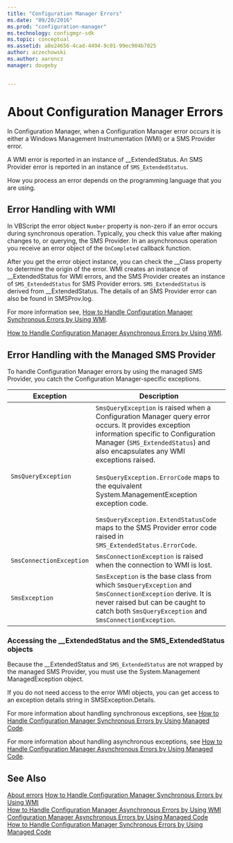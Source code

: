 ```yaml
---
title: "Configuration Manager Errors"
ms.date: "09/20/2016"
ms.prod: "configuration-manager"
ms.technology: configmgr-sdk
ms.topic: conceptual
ms.assetid: a8e24656-4cad-4494-9c01-99ec904b7025
author: aczechowski
ms.author: aaroncz
manager: dougeby


---
```

# About Configuration Manager Errors
In Configuration Manager, when a Configuration Manager error occurs it is either a Windows Management Instrumentation (WMI) or a SMS Provider error.  

 A WMI error is reported in an instance of __ExtendedStatus. An SMS Provider error is reported in an instance of `SMS_ExtendedStatus`.  

 How you process an error depends on the programming language that you are using.  

## Error Handling with WMI  
 In VBScript the error object `Number` property is non-zero if an error occurs during synchronous operation. Typically, you check this value after making changes to, or querying, the SMS Provider. In an asynchronous operation you receive an error object of the `OnCompleted` callback function.  

 After you get the error object instance, you can check the __Class property to determine the origin of the error. WMI creates an instance of \__ExtendedStatus for WMI errors, and the SMS Provider creates an instance of `SMS_ExtendedStatus` for SMS Provider errors. `SMS_ExtendedStatus` is derived from \__ExtendedStatus. The details of an SMS Provider error can also be found in SMSProv.log.  

 For more information see, [How to Handle Configuration Manager Synchronous Errors by Using WMI](../../../develop/core/understand/how-to-handle-configuration-manager-synchronous-errors-by-using-wmi.md).  

 [How to Handle Configuration Manager Asynchronous Errors by Using WMI](../../../develop/core/understand/how-to-handle-configuration-manager-asynchronous-errors-by-using-wmi.md).  

## Error Handling with the Managed SMS Provider  
 To handle Configuration Manager errors by using the managed SMS Provider, you catch the Configuration Manager-specific exceptions.  

|Exception|Description|  
|---------------|-----------------|  
|`SmsQueryException`|`SmsQueryException` is raised when a Configuration Manager query error occurs. It provides exception information specific to Configuration Manager (`SMS_ExtendedStatus`) and also encapsulates any WMI exceptions raised.<br /><br /> `SmsQueryException.ErrorCode` maps to the equivalent System.ManagementException exception code.<br /><br /> `SmsQueryException.ExtendStatusCode` maps to the SMS Provider error code raised in `SMS_ExtendedStatus.ErrorCode`.|  
|`SmsConnectionException`|`SmsConnectionException` is raised when the connection to WMI is lost.|  
|`SmsException`|`SmsException` is the base class from which `SmsQueryException` and `SmsConnectionException` derive. It is never raised but can be caught to catch both `SmsQueryException` and `SmsConnectionException`.|  

### Accessing the __ExtendedStatus and the SMS_ExtendedStatus objects  
 Because the __ExtendedStatus and `SMS_ExtendedStatus` are not wrapped by the managed SMS Provider, you must use the System.Management ManagedException object.  

 If you do not need access to the error WMI objects, you can get access to an exception details string in SMSException.Details.  

 For more information about handling synchronous exceptions, see [How to Handle Configuration Manager Synchronous Errors by Using Managed Code](../../../develop/core/understand/how-to-handle-configuration-manager-synchronous-errors-by-using-managed-code.md).  

 For more information about handling asynchronous exceptions, see [How to Handle Configuration Manager Asynchronous Errors by Using Managed Code](../../../develop/core/understand/how-to-handle-configuration-manager-asynchronous-errors-by-using-managed-code.md).  

## See Also  
 [About errors](/sccm/develop/core/understand/about-configuration-manager-errors)
 [How to Handle Configuration Manager Synchronous Errors by Using WMI](../../../develop/core/understand/how-to-handle-configuration-manager-synchronous-errors-by-using-wmi.md)   
 [How to Handle Configuration Manager Asynchronous Errors by Using WMI](../../../develop/core/understand/how-to-handle-configuration-manager-asynchronous-errors-by-using-wmi.md)   
 [Configuration Manager Asynchronous Errors by Using Managed Code](../../../develop/core/understand/how-to-handle-configuration-manager-asynchronous-errors-by-using-managed-code.md)   
 [How to Handle Configuration Manager Synchronous Errors by Using Managed Code](../../../develop/core/understand/how-to-handle-configuration-manager-synchronous-errors-by-using-managed-code.md)
